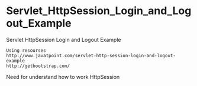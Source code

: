 # Servlet_HttpSession_Login_and_Logout_Example
Servlet HttpSession Login and Logout Example

    Using resourses
    http://www.javatpoint.com/servlet-http-session-login-and-logout-example
    http://getbootstrap.com/

Need for understand how to work HttpSession
